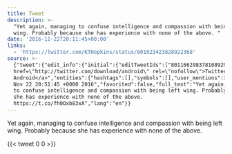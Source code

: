 ```yaml
---
title: Tweet
description: >-
  "Yet again, managing to confuse intelligence and compassion with being left
  wing. Probably because she has experience with none of the above. "
date: '2016-11-22T20:11:45+00:00'
links:
  - 'https://twitter.com/KTHopkins/status/801023423828922368'
source: >-
  {"tweet":{"edit_info":{"initial":{"editTweetIds":["801166298378108929"],"editableUntil":"2016-11-22T21:51:45.140Z","editsRemaining":"5","isEditEligible":true}},"retweeted":false,"source":"<a
  href=\"http://twitter.com/download/android\" rel=\"nofollow\">Twitter for
  Android</a>","entities":{"hashtags":[],"symbols":[],"user_mentions":[],"urls":[{"url":"https://t.co/fh0Oxb83xA","expanded_url":"https://twitter.com/KTHopkins/status/801023423828922368","display_url":"twitter.com/KTHopkins/stat…","indices":["141","164"]}]},"display_text_range":["0","164"],"favorite_count":"0","id_str":"801166298378108929","truncated":false,"retweet_count":"0","id":"801166298378108929","possibly_sensitive":false,"created_at":"Tue
  Nov 22 20:51:45 +0000 2016","favorited":false,"full_text":"Yet again, managing
  to confuse intelligence and compassion with being left wing. Probably because
  she has experience with none of the above.
  https://t.co/fh0Oxb83xA","lang":"en"}}
---
```

Yet again, managing to confuse intelligence and compassion with being left wing. Probably because she has experience with none of the above. 
    
{{< tweet 0 0 >}}
    
